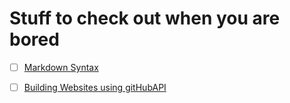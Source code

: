 # Stuff to check out when you are bored
- [ ] [Markdown Syntax](https://docs.github.com/en/get-started/writing-on-github/getting-started-with-writing-and-formatting-on-github/basic-writing-and-formatting-syntax#task-lists)
- [ ] [Building Websites using gitHubAPI](https://dev.to/codewithsadee/how-to-build-your-first-github-app-with-javascript-and-github-api-easy-and-fast-50jc)
      

